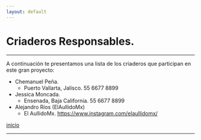 ```yaml
---
layout: default
---
```


# Criaderos Responsables.
***

A continuación te presentamos una lista de los criaderos que participan en este gran proyecto:

- Chemanuel Peña.
  - Puerto Vallarta, Jalisco. 55 6677 8899
- Jessica Moncada.
  - Ensenada, Baja California. 55 6677 8899
- Alejandro Ríos (ElAullidoMx)
  - El AullidoMx. https://www.instagram.com/elaullidomx/

[inicio](./)

***
